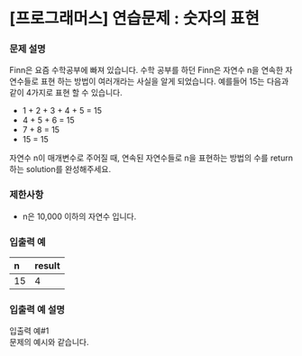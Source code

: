 # [프로그래머스] 연습문제 : 숫자의 표현

### 문제 설명
Finn은 요즘 수학공부에 빠져 있습니다. 수학 공부를 하던 Finn은 자연수 n을 연속한 자연수들로 표현 하는 방법이 여러개라는 사실을 알게 되었습니다. 예를들어 15는 다음과 같이 4가지로 표현 할 수 있습니다.

- 1 + 2 + 3 + 4 + 5 = 15
- 4 + 5 + 6 = 15
- 7 + 8 = 15
- 15 = 15

자연수 n이 매개변수로 주어질 때, 연속된 자연수들로 n을 표현하는 방법의 수를 return하는 solution를 완성해주세요.

### 제한사항
- n은 10,000 이하의 자연수 입니다.

### 입출력 예
|n	|result|
|:---|:---|
|15	|4|

### 입출력 예 설명
입출력 예#1  
문제의 예시와 같습니다.